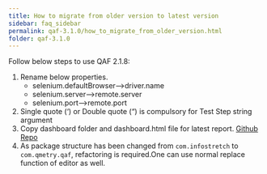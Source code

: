 ```yaml
---
title: How to migrate from older version to latest version
sidebar: faq_sidebar
permalink: qaf-3.1.0/how_to_migrate_from_older_version.html
folder: qaf-3.1.0
---
```


Follow below steps to use QAF 2.1.8:

1. Rename below properties.
    * selenium.defaultBrowser-->driver.name
    * selenium.server-->remote.server
    * selenium.port-->remote.port
2. Single quote (‘) or Double quote (“) is compulsory for Test Step string argument
3. Copy dashboard folder and dashboard.html file for latest report. [Github Repo](https://github.com/qmetry/qaf-report)
4. As package structure has been changed from `com.infostretch` to `com.qmetry.qaf`, refactoring is required.One can use normal replace function of editor as well.